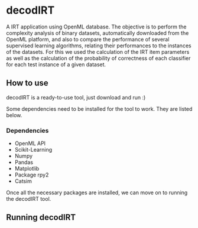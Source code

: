 # decodIRT

A IRT application using OpenML database. The objective is to perform the complexity analysis of binary datasets, automatically downloaded from the OpenML platform, and also to compare the performance of several supervised learning algorithms, relating their performances to the instances of the datasets. For this we used the calculation of the IRT item parameters as well as the calculation of the probability of correctness of each classifier for each test instance of a given dataset.

## How to use

decodIRT is a ready-to-use tool, just download and run :)

Some dependencies need to be installed for the tool to work. They are listed below.

### Dependencies

- OpenML API
- Scikit-Learning
- Numpy
- Pandas
- Matplotlib
- Package rpy2
- Catsim

Once all the necessary packages are installed, we can move on to running the decodIRT tool.

## Running decodIRT
